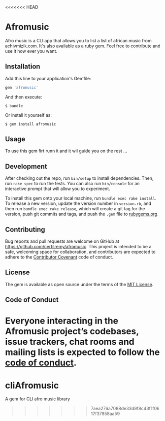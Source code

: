 <<<<<<< HEAD
# Afromusic

Afro music is a CLI app that allows you to list a list of african music from achivmizik.com. It's also available as a ruby gem. Feel free to contribute and use it how ever you want.

## Installation

Add this line to your application's Gemfile:

```ruby
gem 'afromusic'
```

And then execute:

    $ bundle

Or install it yourself as:

    $ gem install afromusic

## Usage

 To use this gem firt runn it and it wil guide you on the rest ...

## Development

After checking out the repo, run `bin/setup` to install dependencies. Then, run `rake spec` to run the tests. You can also run `bin/console` for an interactive prompt that will allow you to experiment.

To install this gem onto your local machine, run `bundle exec rake install`. To release a new version, update the version number in `version.rb`, and then run `bundle exec rake release`, which will create a git tag for the version, push git commits and tags, and push the `.gem` file to [rubygems.org](https://rubygems.org).

## Contributing

Bug reports and pull requests are welcome on GitHub at https://github.com/certilremy/afromusic. This project is intended to be a safe, welcoming space for collaboration, and contributors are expected to adhere to the [Contributor Covenant](http://contributor-covenant.org) code of conduct.

## License

The gem is available as open source under the terms of the [MIT License](https://opensource.org/licenses/MIT).

## Code of Conduct

Everyone interacting in the Afromusic project’s codebases, issue trackers, chat rooms and mailing lists is expected to follow the [code of conduct](https://github.com/certilremy/afromusic/blob/master/CODE_OF_CONDUCT.md).
=======
# cliAfromusic
A gem for CLI afro music library
>>>>>>> 7aea276a7088de33d9f8c43f1f0617f37858aa59
